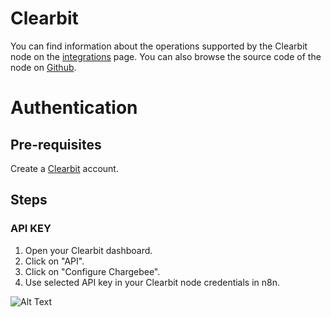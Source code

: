# Clearbit
You can find information about the operations supported by the Clearbit node on the [integrations](https://n8n.io/integrations/n8n-nodes-base.clearbit) page. You can also browse the source code of the node on [Github](https://github.com/n8n-io/n8n/tree/master/packages/nodes-base/nodes/Clearbit).

# Authentication

## Pre-requisites

Create a [Clearbit](https://www.clearbit.com/) account.

## Steps

### API KEY

1. Open your Clearbit dashboard.
2. Click on "API".
3. Click on "Configure Chargebee".
4. Use selected API key in your Clearbit node credentials in n8n.


![Alt Text](https://i.imgur.com/mgYkrHT.gif) 



